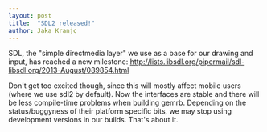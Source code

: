 ```yaml
---
layout: post
title:  "SDL2 released!"
author: Jaka Kranjc
---
```


SDL, the "simple directmedia layer" we use as a base for our drawing and input, has reached a new milestone:
http://lists.libsdl.org/pipermail/sdl-libsdl.org/2013-August/089854.html

Don't get too excited though, since this will mostly affect mobile users (where we use sdl2 by default).
Now the interfaces are stable and there will be less compile-time problems when building gemrb.
Depending on the status/buggyness of their platform specific bits, we may stop using development versions
in our builds. That's about it.
